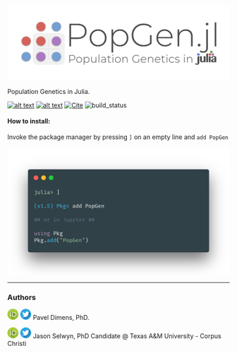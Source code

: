 ![logo](misc/logo.png)

Population Genetics in Julia.

[![alt text](https://img.shields.io/badge/docs-stable-informational?style=for-the-badge&logo=Read%20The%20Docs&logoColor=white)](https://BioJulia.net/PopGen.jl/) 
[![alt text](https://img.shields.io/badge/slack-join%20PopGen.jl-9d72b1?style=for-the-badge&logo=slack)](https://join.slack.com/t/popgenjl/shared_invite/zt-deam65n8-DuBs2z1oDtsbBuRplJW~Pg)
[![Cite](https://img.shields.io/badge/Cite-10.5281/zenodo.6077852-e1e1e1?style=for-the-badge)](https://zenodo.org/badge/latestdoi/204318876) 
![build_status](https://img.shields.io/github/workflow/status/pdimens/PopGen.jl/CI_dev?label=Dev%20Build&logo=GitHub&style=for-the-badge)

#### How to install:
Invoke the package manager by pressing `]` on an empty line and `add PopGen`

![install_instructions](misc/install_carbon.png)

---------

### Authors

[![alt text](misc/orcid.png)](https://orcid.org/0000-0003-3823-0373) [![alt text](misc/twitter.png)](https://twitter.com/PVDimens) Pavel Dimens, PhD.

[![alt text](misc/orcid.png)](http://orcid.org/0000-0002-9100-217X) [![alt text](misc/twitter.png)](https://twitter.com/JasonSelwyn) Jason Selwyn, PhD Candidate @ Texas A&M University - Corpus Christi
